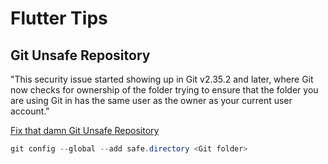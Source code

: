 # Flutter Tips

## Git Unsafe Repository

"This security issue started showing up in Git v2.35.2 and later, where Git now checks for ownership of the folder trying to ensure that the folder you are using Git in has the same user as the owner as your current user account."

[Fix that damn Git Unsafe Repository](https://weblog.west-wind.com/posts/2023/Jan/05/Fix-that-damn-Git-Unsafe-Repository)

```powershell
git config --global --add safe.directory <Git folder>
```

